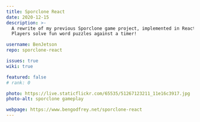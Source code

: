 ```yaml
---
title: Sporclone React
date: 2020-12-15
description: >-
  A rewrite of my previous Sporclone game project, implemented in ReactJS.
  Players solve fun word puzzles against a timer!

username: BenJetson
repo: sporclone-react

issues: true
wiki: true

featured: false
# rank: 0

photo: https://live.staticflickr.com/65535/51267123211_11e16c3917.jpg
photo-alt: sporclone gameplay

webpage: https://www.bengodfrey.net/sporclone-react
---
```

